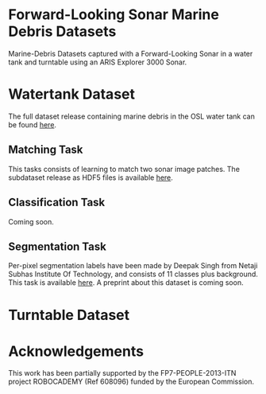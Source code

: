 # Forward-Looking Sonar Marine Debris Datasets
Marine-Debris Datasets captured with a Forward-Looking Sonar in a water tank and turntable using an ARIS Explorer 3000 Sonar.

# Watertank Dataset

The full dataset release containing marine debris in the OSL water tank can be found [here](https://github.com/mvaldenegro/marine-debris-fls-datasets/releases/tag/watertank-v1.0).

## Matching Task

This tasks consists of learning to match two sonar image patches. The subdataset release as HDF5 files is available [here](https://github.com/mvaldenegro/marine-debris-fls-datasets/releases/tag/watertank-match-v1.0).

## Classification Task

Coming soon.

## Segmentation Task

Per-pixel segmentation labels have been made by Deepak Singh from Netaji Subhas Institute Of Technology, and consists of 11 classes plus background. This task is available [here](https://github.com/mvaldenegro/marine-debris-fls-datasets/tree/master/md_fls_dataset/data/watertank-segmentation). A preprint about this dataset is coming soon.

# Turntable Dataset



# Acknowledgements
This work has been partially supported by the FP7-PEOPLE-2013-ITN project ROBOCADEMY (Ref 608096) funded by the European Commission.
